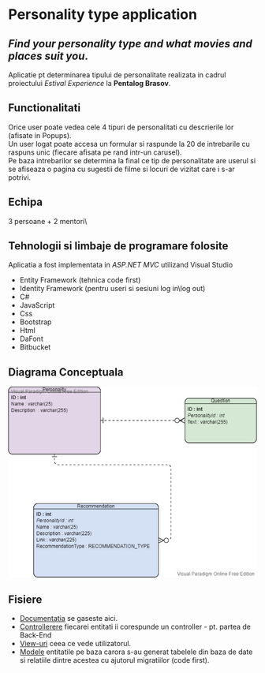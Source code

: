 # Personality type application 
## _Find your personality type and what movies and places suit you_.
Aplicatie pt determinarea tipului de personalitate realizata in cadrul proiectului _Estival Experience_ la **Pentalog Brasov**. 

## Functionalitati
Orice user poate vedea cele 4 tipuri de personalitati cu descrierile lor (afisate in Popups).\
Un user logat poate accesa un formular si raspunde la 20 de intrebarile cu raspuns unic (fiecare afisata pe rand intr-un carusel).\
Pe baza intrebarilor se determina la final ce tip de personalitate are userul si se afiseaza o pagina cu sugestii de filme si locuri de vizitat care i s-ar potrivi.

## Echipa
3 persoane + 2 mentori\


## Tehnologii si limbaje de programare folosite
Aplicatia a fost implementata in _ASP.NET MVC_ utilizand Visual Studio
* Entity Framework (tehnica code first)
* Identity Framework (pentru useri si sesiuni log in\log out)
* C#
* JavaScript
* Css
* Bootstrap
* Html
* DaFont
* Bitbucket

## Diagrama Conceptuala
![DC](https://github.com/iuga-paula/Personality_type_app/blob/Photos/Conceptual_Diagram.jpg)

## Fisiere
* [Documentatia](https://github.com/iuga-paula/Personality_type_app/blob/master/Documentatie_Personality_type_app.pdf) se gaseste aici.
* [Controllerere](https://github.com/iuga-paula/Personality_type_app/tree/master/Controllers) fiecarei entitati ii corespunde un controller - pt. partea de Back-End
* [View-uri](https://github.com/iuga-paula/Personality_type_app/tree/master/Views) ceea ce vede utilizatorul.
* [Modele](https://github.com/iuga-paula/Personality_type_app/tree/master/Models) entitatile pe baza carora s-au generat tabelele din baza de date si relatiile dintre acestea cu ajutorul migratiilor (code first).

